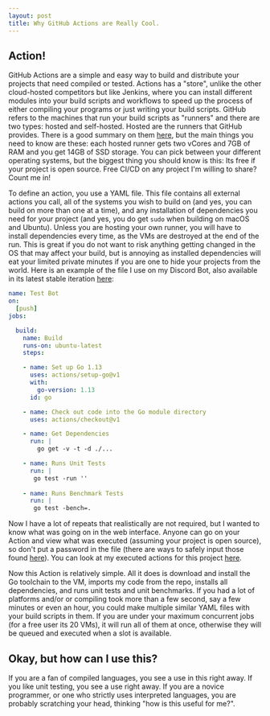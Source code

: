```yaml
---
layout: post
title: Why GitHub Actions are Really Cool.
---
```

## Action!

GitHub Actions are a simple and easy way to build and distribute your projects that need compiled or tested. Actions has a "store", unlike the other cloud-hosted competitors but like Jenkins, where you can install different modules into your build scripts and workflows to speed up the process of either compiling your programs or just writing your build scripts. GitHub refers to the machines that run your build scripts as "runners" and there are two types: hosted and self-hosted. Hosted are the runners that GitHub provides. There is a good summary on them [here](https://help.github.com/en/actions/reference/virtual-environments-for-github-hosted-runners), but the main things you need to know are these: each hosted runner gets two vCores and 7GB of RAM and you get 14GB of SSD storage. You can pick between your different operating systems, but the biggest thing you should know is this: Its free if your project is open source. Free CI/CD on any project I'm willing to share? Count me in!

To define an action, you use a YAML file. This file contains all external actions you call, all of the systems you wish to build on (and yes, you can build on more than one at a time), and any installation of dependencies you need for your project (and yes, you do get `sudo` when building on macOS and Ubuntu). Unless you are hosting your own runner, you will have to install dependencies every time, as the VMs are destroyed at the end of the run. This is great if you do not want to risk anything getting changed in the OS that may affect your build, but is annoying as installed dependencies will eat your limited private minutes if you are one to hide your projects from the world. Here is an example of the file I use on my Discord Bot, also available in its latest stable iteration [here](https://github.com/chand1012/Discord-Quick-Meme/blob/master/.github/workflows/go.yml):

```YAML
name: Test Bot
on: 
  [push]
jobs:

  build:
    name: Build
    runs-on: ubuntu-latest
    steps:

    - name: Set up Go 1.13
      uses: actions/setup-go@v1
      with:
        go-version: 1.13
      id: go

    - name: Check out code into the Go module directory
      uses: actions/checkout@v1

    - name: Get Dependencies
      run: |
        go get -v -t -d ./...

    - name: Runs Unit Tests
      run: |
       go test -run ''
    
    - name: Runs Benchmark Tests
      run: |
       go test -bench=.

```

Now I have a lot of repeats that realistically are not required, but I wanted to know what was going on in the web interface. Anyone can go on your Action and view what was executed (assuming your project is open source), so don't put a password in the file (there are ways to safely input those found [here](https://help.github.com/en/actions/configuring-and-managing-workflows/creating-and-storing-encrypted-secrets)). You can look at my executed actions for this project [here](https://github.com/chand1012/Discord-Quick-Meme/actions).

Now this Action is relatively simple. All it does is download and install the Go toolchain to the VM, imports my code from the repo, installs all dependencies, and runs unit tests and unit benchmarks. If you had a lot of platforms and/or or compiling took more than a few second, say a few minutes or even an hour, you could make multiple similar YAML files with your build scripts in them. If you are under your maximum concurrent jobs (for a free user its 20 VMs), it will run all of them at once, otherwise they will be queued and executed when a slot is available.

## Okay, but how can I use this?

If you are a fan of compiled languages, you see a use in this right away. If you like unit testing, you see a use right away. If you are a novice programmer, or one who strictly uses interpreted languages, you are probably scratching your head, thinking "how is this useful for me?". 

